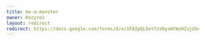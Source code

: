 ```yaml
---
title: be-a-monster
owner: Rozyroz
layout: redirect
redirect: https://docs.google.com/forms/d/e/1FAIpQLSeY7zV0yxWtWzHIujUSAAGup-wUSBJYM6Vrf4gXcE4BWPm60g/viewform
---
```

